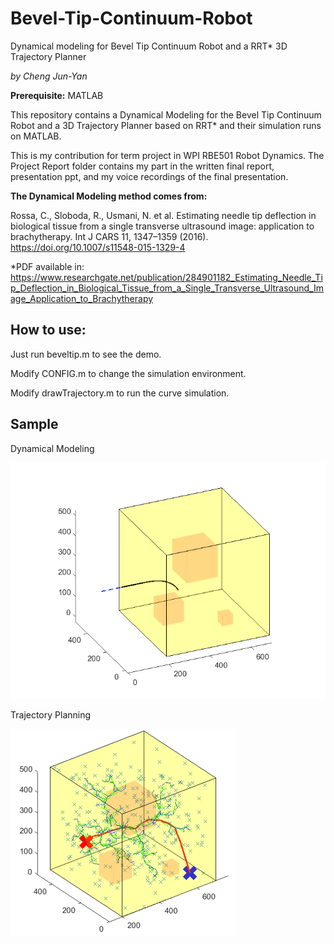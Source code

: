 # Bevel-Tip-Continuum-Robot
Dynamical modeling for Bevel Tip Continuum Robot and a RRT* 3D Trajectory Planner

*by Cheng Jun-Yan*

**Prerequisite:** MATLAB

This repository contains a Dynamical Modeling for the Bevel Tip Continuum Robot and a 3D Trajectory Planner based on RRT* and their simulation runs on MATLAB. 

This is my contribution for term project in WPI RBE501 Robot Dynamics. The Project Report folder contains my part in the written final report, presentation ppt, and my voice recordings of the final presentation.

**The Dynamical Modeling method comes from:** 

Rossa, C., Sloboda, R., Usmani, N. et al. Estimating needle tip deflection in biological tissue from a single transverse ultrasound image: application to brachytherapy. Int J CARS 11, 1347–1359 (2016). https://doi.org/10.1007/s11548-015-1329-4

*PDF available in: https://www.researchgate.net/publication/284901182_Estimating_Needle_Tip_Deflection_in_Biological_Tissue_from_a_Single_Transverse_Ultrasound_Image_Application_to_Brachytherapy

## How to use:

Just run beveltip.m to see the demo.

Modify CONFIG.m to change the simulation environment.

Modify drawTrajectory.m to run the curve simulation.

## Sample

Dynamical Modeling

![image](https://github.com/chengjunyan1/Bevel-Tip-Continuum-Robot/raw/master/DM.png)

Trajectory Planning

![image](https://github.com/chengjunyan1/Bevel-Tip-Continuum-Robot/raw/master/RRT.png)
